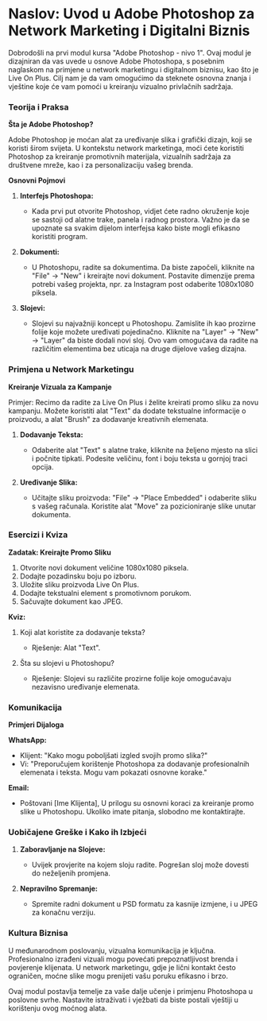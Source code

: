 # Naslov: Uvod u Adobe Photoshop za Network Marketing i Digitalni Biznis

Dobrodošli na prvi modul kursa "Adobe Photoshop - nivo 1". Ovaj modul je dizajniran da vas uvede u osnove Adobe Photoshopa, s posebnim naglaskom na primjene u network marketingu i digitalnom biznisu, kao što je Live On Plus. Cilj nam je da vam omogućimo da steknete osnovna znanja i vještine koje će vam pomoći u kreiranju vizualno privlačnih sadržaja.

### Teorija i Praksa

**Šta je Adobe Photoshop?**

Adobe Photoshop je moćan alat za uređivanje slika i grafički dizajn, koji se koristi širom svijeta. U kontekstu network marketinga, moći ćete koristiti Photoshop za kreiranje promotivnih materijala, vizualnih sadržaja za društvene mreže, kao i za personalizaciju vašeg brenda.

**Osnovni Pojmovi**

1. **Interfejs Photoshopa:**
   - Kada prvi put otvorite Photoshop, vidjet ćete radno okruženje koje se sastoji od alatne trake, panela i radnog prostora. Važno je da se upoznate sa svakim dijelom interfejsa kako biste mogli efikasno koristiti program.

2. **Dokumenti:**
   - U Photoshopu, radite sa dokumentima. Da biste započeli, kliknite na "File" -> "New" i kreirajte novi dokument. Postavite dimenzije prema potrebi vašeg projekta, npr. za Instagram post odaberite 1080x1080 piksela.

3. **Slojevi:**
   - Slojevi su najvažniji koncept u Photoshopu. Zamislite ih kao prozirne folije koje možete uređivati pojedinačno. Kliknite na "Layer" -> "New" -> "Layer" da biste dodali novi sloj. Ovo vam omogućava da radite na različitim elementima bez uticaja na druge dijelove vašeg dizajna.

### Primjena u Network Marketingu

**Kreiranje Vizuala za Kampanje**

Primjer: Recimo da radite za Live On Plus i želite kreirati promo sliku za novu kampanju. Možete koristiti alat "Text" da dodate tekstualne informacije o proizvodu, a alat "Brush" za dodavanje kreativnih elemenata.

1. **Dodavanje Teksta:**
   - Odaberite alat "Text" s alatne trake, kliknite na željeno mjesto na slici i počnite tipkati. Podesite veličinu, font i boju teksta u gornjoj traci opcija.

2. **Uređivanje Slika:**
   - Učitajte sliku proizvoda: "File" -> "Place Embedded" i odaberite sliku s vašeg računala. Koristite alat "Move" za pozicioniranje slike unutar dokumenta.

### Esercizi i Kviza

**Zadatak: Kreirajte Promo Sliku**

1. Otvorite novi dokument veličine 1080x1080 piksela.
2. Dodajte pozadinsku boju po izboru.
3. Uložite sliku proizvoda Live On Plus.
4. Dodajte tekstualni element s promotivnom porukom.
5. Sačuvajte dokument kao JPEG.

**Kviz:**

1. Koji alat koristite za dodavanje teksta?
   - Rješenje: Alat "Text".

2. Šta su slojevi u Photoshopu?
   - Rješenje: Slojevi su različite prozirne folije koje omogućavaju nezavisno uređivanje elemenata.

### Komunikacija

**Primjeri Dijaloga**

**WhatsApp:**
- Klijent: "Kako mogu poboljšati izgled svojih promo slika?"
- Vi: "Preporučujem korištenje Photoshopa za dodavanje profesionalnih elemenata i teksta. Mogu vam pokazati osnovne korake."

**Email:**
- Poštovani [Ime Klijenta],
  U prilogu su osnovni koraci za kreiranje promo slike u Photoshopu. Ukoliko imate pitanja, slobodno me kontaktirajte.

### Uobičajene Greške i Kako ih Izbjeći

1. **Zaboravljanje na Slojeve:**
   - Uvijek provjerite na kojem sloju radite. Pogrešan sloj može dovesti do neželjenih promjena.

2. **Nepravilno Spremanje:**
   - Spremite radni dokument u PSD formatu za kasnije izmjene, i u JPEG za konačnu verziju.

### Kultura Biznisa

U međunarodnom poslovanju, vizualna komunikacija je ključna. Profesionalno izrađeni vizuali mogu povećati prepoznatljivost brenda i povjerenje klijenata. U network marketingu, gdje je lični kontakt često ograničen, moćne slike mogu prenijeti vašu poruku efikasno i brzo.

Ovaj modul postavlja temelje za vaše dalje učenje i primjenu Photoshopa u poslovne svrhe. Nastavite istraživati i vježbati da biste postali vještiji u korištenju ovog moćnog alata.